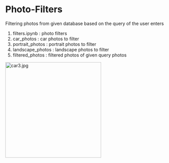 # Photo-Filters
Filtering photos from given database based on the query of the user enters
1. filters.ipynb : photo filters 
2. car_photos : car photos to filter
3. portrait_photos : portrait photos to filter
4. landscape_photos : landscape photos to filter
5. filtered_photos : filtered photos of given query photos 

<img src="https://github.com/onurergun316/Photo-Filters/blob/master/car_photos/car3.jpg?raw=true" alt="car3.jpg" width = '300' height = '300'>
